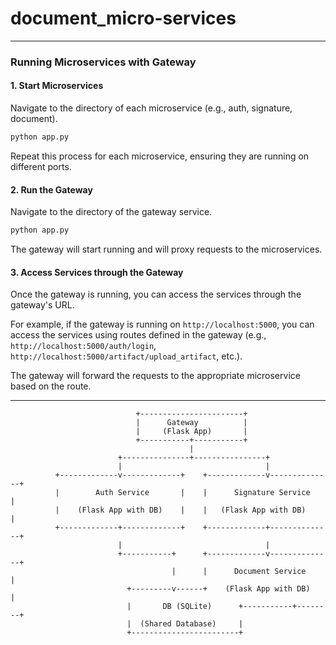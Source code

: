 ﻿# document_micro-services

---

### Running Microservices with Gateway

#### 1. Start Microservices

Navigate to the directory of each microservice (e.g., auth, signature, document).

```bash
python app.py
```

Repeat this process for each microservice, ensuring they are running on different ports.

#### 2. Run the Gateway

Navigate to the directory of the gateway service.

```bash
python app.py
```

The gateway will start running and will proxy requests to the microservices.

#### 3. Access Services through the Gateway

Once the gateway is running, you can access the services through the gateway's URL.

For example, if the gateway is running on `http://localhost:5000`, you can access the services using routes defined in the gateway (e.g., `http://localhost:5000/auth/login`, `http://localhost:5000/artifact/upload_artifact`, etc.).

The gateway will forward the requests to the appropriate microservice based on the route.

---

                                +-----------------------+
                                |      Gateway          |
                                |     (Flask App)       |
                                +-----------+-----------+
                                            |
                            +---------------+----------------+
                            |                                |
              +-------------v-------------+    +-------------v--------------+
              |        Auth Service       |    |      Signature Service     |
              |    (Flask App with DB)    |    |   (Flask App with DB)      |
              +-------------+-------------+    +-------------+--------------+
                            |                                |
                            +-----------+      +-------------v--------------+
                                        |      |      Document Service      |
                              +---------v------+    (Flask App with DB)     |
                              |       DB (SQLite)      +-----------+--------+
                              |  (Shared Database)     |
                              +------------------------+
